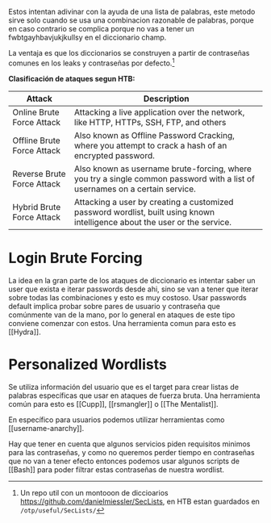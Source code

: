 Estos intentan adivinar con la ayuda de una lista de palabras, este metodo sirve solo cuando se usa una combinacion razonable de palabras, porque en caso contrario se complica porque no vas a tener un fwbtgayhbavjukjkullsy en el diccionario champ. 

La ventaja es que los diccionarios se construyen a partir de contraseñas comunes en los leaks y contraseñas por defecto.[^1]

[^1]: Un repo util con un montooon de diccioarios https://github.com/danielmiessler/SecLists, en HTB estan guardados en `/otp/useful/SecLists/`

**Clasificación de ataques segun HTB:**

| **Attack**                 | **Description**                                                                                                             |
| -------------------------- | --------------------------------------------------------------------------------------------------------------------------- |
| Online Brute Force Attack  | Attacking a live application over the network, like HTTP, HTTPs, SSH, FTP, and others                                       |
| Offline Brute Force Attack | Also known as Offline Password Cracking, where you attempt to crack a hash of an encrypted password.                        |
| Reverse Brute Force Attack | Also known as username brute-forcing, where you try a single common password with a list of usernames on a certain service. |
| Hybrid Brute Force Attack  | Attacking a user by creating a customized password wordlist, built using known intelligence about the user or the service.  |
# Login Brute Forcing
La idea en la gran parte de los ataques de diccionario es intentar saber un user que exista e iterar passwords desde ahi, sino se van a tener que iterar sobre todas las combinaciones y esto es muy costoso.
Usar passwords default implica probar sobre pares de usuario y contraseña que comúnmente van de la mano, por lo general en ataques de este tipo conviene comenzar con estos. Una herramienta comun para esto es [[Hydra]].

# Personalized Wordlists
Se utiliza información del usuario que es el target para crear listas de palabras específicas que usar en ataques de fuerza bruta. Una herramienta común para esto es [[Cupp]], [[rsmangler]] o [[The Mentalist]].

En específico para usuarios podemos utilizar herramientas como [[username-anarchy]]. 

Hay que tener en cuenta que algunos servicios piden requisitos minimos para las contraseñas, y como no queremos perder tiempo en contraseñas que no van a tener efecto entonces podemos usar algunos scripts de [[Bash]] para poder filtrar estas contraseñas de nuestra wordlist.